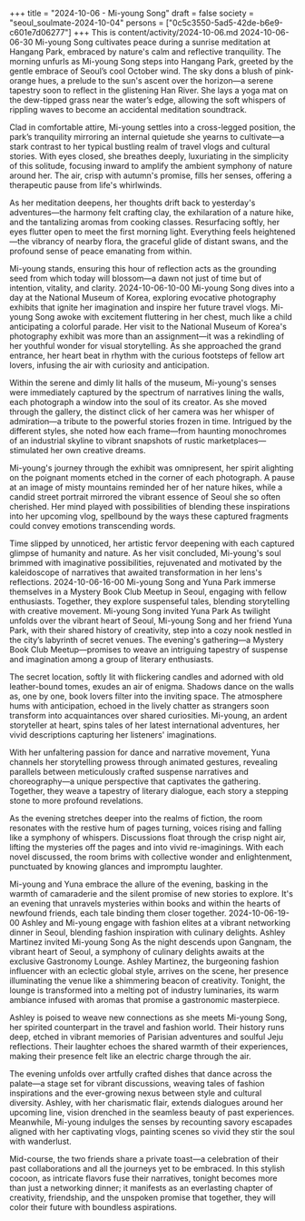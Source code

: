 +++
title = "2024-10-06 - Mi-young Song"
draft = false
society = "seoul_soulmate-2024-10-04"
persons = ["0c5c3550-5ad5-42de-b6e9-c601e7d06277"]
+++
This is content/activity/2024-10-06.md
2024-10-06-06-30
Mi-young Song cultivates peace during a sunrise meditation at Hangang Park, embraced by nature's calm and reflective tranquility.
The morning unfurls as Mi-young Song steps into Hangang Park, greeted by the gentle embrace of Seoul’s cool October wind. The sky dons a blush of pink-orange hues, a prelude to the sun's ascent over the horizon—a serene tapestry soon to reflect in the glistening Han River. She lays a yoga mat on the dew-tipped grass near the water’s edge, allowing the soft whispers of rippling waves to become an accidental meditation soundtrack. 

Clad in comfortable attire, Mi-young settles into a cross-legged position, the park’s tranquility mirroring an internal quietude she yearns to cultivate—a stark contrast to her typical bustling realm of travel vlogs and cultural stories. With eyes closed, she breathes deeply, luxuriating in the simplicity of this solitude, focusing inward to amplify the ambient symphony of nature around her. The air, crisp with autumn's promise, fills her senses, offering a therapeutic pause from life's whirlwinds. 

As her meditation deepens, her thoughts drift back to yesterday's adventures—the harmony felt crafting clay, the exhilaration of a nature hike, and the tantalizing aromas from cooking classes. Resurfacing softly, her eyes flutter open to meet the first morning light. Everything feels heightened—the vibrancy of nearby flora, the graceful glide of distant swans, and the profound sense of peace emanating from within. 

Mi-young stands, ensuring this hour of reflection acts as the grounding seed from which today will blossom—a dawn not just of time but of intention, vitality, and clarity.
2024-10-06-10-00
Mi-young Song dives into a day at the National Museum of Korea, exploring evocative photography exhibits that ignite her imagination and inspire her future travel vlogs.
Mi-young Song awoke with excitement fluttering in her chest, much like a child anticipating a colorful parade. Her visit to the National Museum of Korea's photography exhibit was more than an assignment—it was a rekindling of her youthful wonder for visual storytelling. As she approached the grand entrance, her heart beat in rhythm with the curious footsteps of fellow art lovers, infusing the air with curiosity and anticipation.

Within the serene and dimly lit halls of the museum, Mi-young's senses were immediately captured by the spectrum of narratives lining the walls, each photograph a window into the soul of its creator. As she moved through the gallery, the distinct click of her camera was her whisper of admiration—a tribute to the powerful stories frozen in time. Intrigued by the different styles, she noted how each frame—from haunting monochromes of an industrial skyline to vibrant snapshots of rustic marketplaces—stimulated her own creative dreams.

Mi-young's journey through the exhibit was omnipresent, her spirit alighting on the poignant moments etched in the corner of each photograph. A pause at an image of misty mountains reminded her of her nature hikes, while a candid street portrait mirrored the vibrant essence of Seoul she so often cherished. Her mind played with possibilities of blending these inspirations into her upcoming vlog, spellbound by the ways these captured fragments could convey emotions transcending words. 

Time slipped by unnoticed, her artistic fervor deepening with each captured glimpse of humanity and nature. As her visit concluded, Mi-young's soul brimmed with imaginative possibilities, rejuvenated and motivated by the kaleidoscope of narratives that awaited transformation in her lens's reflections.
2024-10-06-16-00
Mi-young Song and Yuna Park immerse themselves in a Mystery Book Club Meetup in Seoul, engaging with fellow enthusiasts. Together, they explore suspenseful tales, blending storytelling with creative movement.
Mi-young Song invited Yuna Park
As twilight unfolds over the vibrant heart of Seoul, Mi-young Song and her friend Yuna Park, with their shared history of creativity, step into a cozy nook nestled in the city’s labyrinth of secret venues. The evening's gathering—a Mystery Book Club Meetup—promises to weave an intriguing tapestry of suspense and imagination among a group of literary enthusiasts. 

The secret location, softly lit with flickering candles and adorned with old leather-bound tomes, exudes an air of enigma. Shadows dance on the walls as, one by one, book lovers filter into the inviting space. The atmosphere hums with anticipation, echoed in the lively chatter as strangers soon transform into acquaintances over shared curiosities. Mi-young, an ardent storyteller at heart, spins tales of her latest international adventures, her vivid descriptions capturing her listeners' imaginations.

With her unfaltering passion for dance and narrative movement, Yuna channels her storytelling prowess through animated gestures, revealing parallels between meticulously crafted suspense narratives and choreography—a unique perspective that captivates the gathering. Together, they weave a tapestry of literary dialogue, each story a stepping stone to more profound revelations.

As the evening stretches deeper into the realms of fiction, the room resonates with the restive hum of pages turning, voices rising and falling like a symphony of whispers. Discussions float through the crisp night air, lifting the mysteries off the pages and into vivid re-imaginings. With each novel discussed, the room brims with collective wonder and enlightenment, punctuated by knowing glances and impromptu laughter.

Mi-young and Yuna embrace the allure of the evening, basking in the warmth of camaraderie and the silent promise of new stories to explore. It's an evening that unravels mysteries within books and within the hearts of newfound friends, each tale binding them closer together.
2024-10-06-19-00
Ashley and Mi-young engage with fashion elites at a vibrant networking dinner in Seoul, blending fashion inspiration with culinary delights.
Ashley Martinez invited Mi-young Song
As the night descends upon Gangnam, the vibrant heart of Seoul, a symphony of culinary delights awaits at the exclusive Gastronomy Lounge. Ashley Martinez, the burgeoning fashion influencer with an eclectic global style, arrives on the scene, her presence illuminating the venue like a shimmering beacon of creativity. Tonight, the lounge is transformed into a melting pot of industry luminaries, its warm ambiance infused with aromas that promise a gastronomic masterpiece.

Ashley is poised to weave new connections as she meets Mi-young Song, her spirited counterpart in the travel and fashion world. Their history runs deep, etched in vibrant memories of Parisian adventures and soulful Jeju reflections. Their laughter echoes the shared warmth of their experiences, making their presence felt like an electric charge through the air.

The evening unfolds over artfully crafted dishes that dance across the palate—a stage set for vibrant discussions, weaving tales of fashion inspirations and the ever-growing nexus between style and cultural diversity. Ashley, with her charismatic flair, extends dialogues around her upcoming line, vision drenched in the seamless beauty of past experiences. Meanwhile, Mi-young indulges the senses by recounting savory escapades aligned with her captivating vlogs, painting scenes so vivid they stir the soul with wanderlust.

Mid-course, the two friends share a private toast—a celebration of their past collaborations and all the journeys yet to be embraced. In this stylish cocoon, as intricate flavors fuse their narratives, tonight becomes more than just a networking dinner; it manifests as an everlasting chapter of creativity, friendship, and the unspoken promise that together, they will color their future with boundless aspirations.
